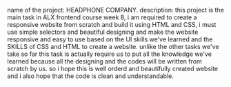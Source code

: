 name of the project: HEADPHONE COMPANY.
description: this project is the main task in ALX frontend course week 8, i am required to create a responsive website from scratch and build it using HTML and CSS, i must use simple selectors and beautiful designing and make the website responsive and easy to use based on the UI skills we've learned and the SKILLS of CSS and HTML to create a website.
unlike the other tasks we've take so far this task is actually require us to put all the knowledge we've learned because all the designing and the codes will be written from scratch by us. so i hope this is well orderd and beautifully created website and i also hope that the code is clean and understandable.